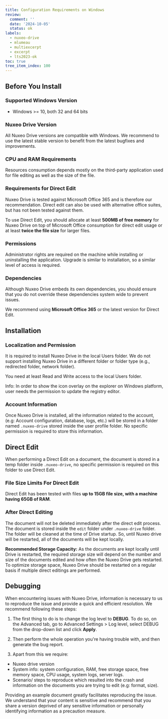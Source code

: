 ```yaml
---
title: Configuration Requirements on Windows
review:
  comment: ''
  date: '2024-10-05'
  status: ok
labels:
  - nuxeo-drive
  - mlumeau
  - multiexcerpt
  - excerpt
  - lts2023-ok
toc: true
tree_item_index: 100
---
```


## Before You Install

### Supported Windows Version 

- Windows >= 10, both 32 and 64 bits

### Nuxeo Drive Version 

All Nuxeo Drive versions are compatible with Windows. We recommend to use the latest stable version to benefit from the latest bugfixes and improvements.
  
### CPU and RAM Requirements 

Resources consumption depends mostly on the third-party application used for file editing as well as the size of the file. 
### Requirements for Direct Edit
Nuxeo Drive is tested against Microsoft Office 365 and is therefore our recommendation. Direct edit can also be used with alternative office suites, but has not been tested against them.

To use Direct Edit, you should allocate at least **500MB of free memory** for Nuxeo Drive on top of Microsoft Office consumption for direct edit usage or at least **twice the file size** for larger files.

### Permissions 

Administrator rights are required on the machine while installing or uninstalling the application. Upgrade is similar to installation, so a similar level of access is required.  

### Dependencies 

Although Nuxeo Drive embeds its own dependencies, you should ensure that you do not override these dependencies system wide to prevent issues. 

We recommend using **Microsoft Office 365** or the latest version for Direct Edit.  

## Installation 

### Localization and Permission

It is required to install Nuxeo Drive in the local Users folder. We do not support installing Nuxeo Drive in a different folder or folder type (e.g., redirected folder, network folder).

You need at least Read and Write access to the local Users folder. 

Info: 
In order to show the icon overlay on the explorer on Windows platform, user needs the permission to update the registry editor. 

### Account Information 

Once Nuxeo Drive is installed, all the information related to the account, (e.g: Account configuration, database, logs, etc.) will be stored in a folder named `.nuxeo-drive` stored inside the user profile folder. No specific permission is required to store this information. 

## Direct Edit

When performing a Direct Edit on a document, the document is stored in a temp folder inside `.nuxeo-drive`, no specific permission is required on this folder to use Direct Edit. 

### File Size Limits For Direct Edit

Direct Edit has been tested with files **up to 15GB file size, with a machine having 65GB of RAM**. 

### After Direct Editing 

The document will not be deleted immediately after the direct edit process. The document is stored inside the `edit` folder under `.nuxeo-drive` folder. The folder will be cleaned at the time of Drive startup. So, until Nuxeo drive will be restarted, all of the documents will be kept locally.

**Recommended Storage Capacity:**
As the documents are kept locally until Drive is restarted, the required storage size will depend on the number and size of the documents edited and how often the Nuxeo Drive gets restarted.
To optimize storage space, Nuxeo Drive should be restarted on a regular basis if multiple direct editings are performed.

## Debugging 

When encountering issues with Nuxeo Drive, information is necessary to us to reproduce the issue and provide a quick and efficient resolution. We recommend following these steps:
1. The first thing to do is to change the log level to **DEBUG**. To do so, on the Advanced tab, go to Advanced Settings > Log level, select DEBUG from the drop-down list and click **Apply**. 

2. Then perform the whole operation you're having trouble with, and then generate the bug report. 

3. Apart from this we require:
- Nuxeo drive version
- System info: system configuration, RAM, free storage space, free memory space, CPU usage, system logs, server logs.  
- Scenario/ steps to reproduce which resulted into the crash and information on the documents you are trying to edit (e.g: format, size). 

Providing an example document greatly facilitates reproducing the issue. We understand that your content is sensitive and recommend that you share a version deprived of any sensitive information or personally identifying information as a precaution measure.
